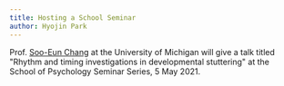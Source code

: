 ```yaml
---
title: Hosting a School Seminar
author: Hyojin Park
---
```

Prof. [Soo-Eun Chang](https://medicine.umich.edu/dept/psychiatry/soo-eun-chang-phd) at the University of Michigan will give a talk titled "Rhythm and timing investigations in developmental stuttering" at the School of Psychology Seminar Series, 5 May 2021.
